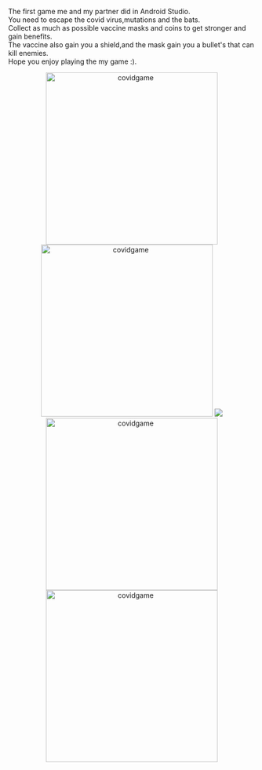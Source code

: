 The first game me and my partner did in Android Studio.
<br /> 
You need to escape the covid virus,mutations and the bats.
<br /> 
Collect as much as possible vaccine masks and coins to get stronger and gain benefits.
<br /> 
The vaccine also gain you a shield,and the mask gain you a bullet's that can kill enemies.
 <br /> 
 Hope you enjoy playing the my game  :).
<br /> 
<p align="center">
  <img src="https://i.imagesup.co/images2/e039002b32e97514176f5907e7bba8226f72604c.png" width="350" title="covidgame">
  <img src="https://i.imagesup.co/images2/78dee65b69a47900fc2d2761c43f3a290185295f.png" width="350" title="covidgame">
  <img src="https://i.imagesup.co/images2/051616d47e8b1163a034af7e8413676c504d90cb.png"covidgame">
    <img src="https://i.imagesup.co/images2/56521cf46f35f2179df7af1292a2c18c5541db9f.png" width="350" title="covidgame">
  <img src="  https://i.imagesup.co/images2/168716162fb85e65261662fd1e9dfe90333f2b72.png
" width="350" title="covidgame">

 
</p>
